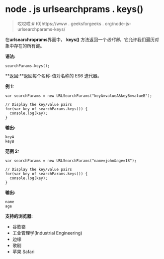 # node . js urlsearchprams . keys()

> 哎哎哎:# t0]https://www . geeksforgeeks . org/node-js-urlsearchparams-keys/

在**urlsearchroprams**界面中， **keys()** 方法返回一个*迭代器*，它允许我们遍历对象中存在的所有键。

**语法:**

```jshtml
searchParams.keys();
```

**返回:**返回每个名称-值对名称的 ES6 迭代器。

**例 1:**

```jshtml
var searchParams = new URLSearchParams("keyA=valueA&keyB=valueB"); 

// Display the key/value pairs 
for(var key of searchParams.keys()) { 
  console.log(key); 
}
```

**输出:**

```jshtml
keyA
keyB
```

**范例 2:**

```jshtml
var searchParams = new URLSearchParams("name=john&age=18"); 

// Display the key/value pairs 
for(var key of searchParams.keys()) { 
  console.log(key); 
}
```

**输出:**

```jshtml
name
age
```

**支持的浏览器:**

*   谷歌铬
*   工业管理学(Industrial Engineering)
*   边缘
*   歌剧
*   苹果 Safari